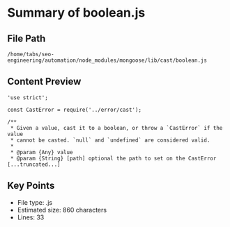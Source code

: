 # Summary of boolean.js
  
## File Path
`/home/tabs/seo-engineering/automation/node_modules/mongoose/lib/cast/boolean.js`

## Content Preview
```
'use strict';

const CastError = require('../error/cast');

/**
 * Given a value, cast it to a boolean, or throw a `CastError` if the value
 * cannot be casted. `null` and `undefined` are considered valid.
 *
 * @param {Any} value
 * @param {String} [path] optional the path to set on the CastError
[...truncated...]
```

## Key Points
- File type: .js
- Estimated size: 860 characters
- Lines: 33
